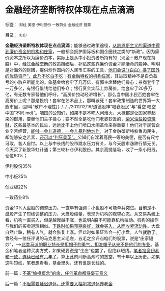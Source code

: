 # 金融经济垄断特权体现在点点滴滴

标签： `财经` `美德` `伊利股份` `一致药业` `金融经济` `股票` 

目录： `打印`

**金融经济垄断特权体现在点点滴滴**；能够通过政策途径，[从凯恩斯主义的渠道中得到廉价资金的机构和庄家](../../../2012/1/8/没有凯恩斯主义就没有股神.md)，一般都会拥护国际板和国企圈钱之类的“新政”。因为廉价资本之所以为廉价资本，实际上是从中小投资者所持有的（现金＋散户现在持股）中，经过金融垄断的政策摊细后，补贴这些靠廉价资金才能活命的股神。明明是对海外的财团，提供炒作国内的人民币汇率的工具，[他们会说“（白白）换了国外的优质资产”，此乃不吃白不吃](../../../2011/11/30/监管就不是法治，被监管就不是市场，和国际板.md)！[有金融特权的机构庄家](../../../2011/11/25/（外汇管制＋金融垄断）下推出国际板，不仅仅是卖国！.md)，其进取精神不是自负盈亏的小散户所能比的。象基金给套牢了几万亿，有郭主席替他们操心；券商套牢了一万多亿，有银行借钱给他们补仓；银行资金实际上炒房价，给套牢了20多万亿，有无数专家替他们呼吁，“高房价拉动经济增长”。那么当中国小民百姓套牢在高房价上呢？那是投机！套牢在艺术品上，那叫该死！套牢政策制造的世界第一大熊市里，[那叫“散户不理性](../../../2011/12/19/道德股神“唱衰股民”与“看空 唱空中国”不同.md)”。咱国的公知们，如果不是不吃人间烟火，大概都是让国家养起来的御用，要替他们主子操心；要不然全是吃他们老婆软饭的，[柴米油盐投资理财](../../../2012/1/13/股民心虚象小偷，机构抢劫象强盗，国民无知做看客；.md)，这些最基本的民生，远远比不上他们喷口水闹革命来得重要！他们对于民营企业辛苦经营，[能够一会儿道德，一会儿暴利地炒作](../../../2012/6/18/不应鼓励炒作食品安全的竭斯底里.md)，对于金融垄断特权鱼肉民生，却能够安之若素，[还可以“判死吴英”。](../../../2012/6/10/为什么金融秩序Order吴英该死.md)公知们自淫着高民一等的美德，是否有尺寸可取，各人自忖。以上与中长线的股市跳水压力有关，与今天股市涨跌行情无关。今天买了新股华虹计通；第三轮补仓伊利股份。其余高抛低吸，收了一条小阳线，仓位90%；

伊利股份35%

中小板25%

创业板22%

一致药业8%

资金10%大盘股的调整压力，一直早有强调；小盘股不可能单兵突进。目前是小盘股产生了短线调整的压力，大盘股缩量，表现为机构的观望心态。从交易系统上看，机构一直买入，但是越慢越不涨，也说明A股不可能靠机构拉动。机构的操作与我们的买卖道理相似。[下跌时如果预期良好，就会买入，从而收紧流动性](../../../2010/12/21/交换创造价值：流动性定律看炒作.md)。大盘自然止跌，稍有人气，就会恢复上涨。但此时如果证监会一打小盘，人气就散了。曾经有一位任评说的马克思主义毛左，五毛之余评点咱们的股票，说是“庄家短炒”，——>[此类马派的职业特长是扣帽子的勇气，扣准帽子从来不是他们的专业](../../../2011/2/17/等级社会的真理标准就是“等级”本身.md)。基金和笔者这种买卖方式，如果硬要说是“坐庄”也罢了，但绝非短线。[笔者投资伊利和一致，连续已经有六年了](../../../2012/6/15/“利空”对伊利股价和业绩可能是“利好”.md)，算上此前间断高潮时的放空，有十年以上历史。如果这叫短线，笔者想看看，基金里头，还有谁是长线的。

前一篇：[不革“偷换概念”的命，任何革命都将毫无意义](../../../2012/6/19/不革“偷换概念”的命，任何革命都将毫无意义.md)

后一篇：[不但需要延迟退休，还需要大幅削减退休养老金](../../../2012/6/20/不但需要延迟退休，还需要大幅削减退休养老金.md)